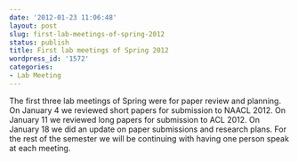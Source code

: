```yaml
---
date: '2012-01-23 11:06:48'
layout: post
slug: first-lab-meetings-of-spring-2012
status: publish
title: First lab meetings of Spring 2012
wordpress_id: '1572'
categories:
- Lab Meeting
---
```


The first three lab meetings of Spring were for paper review and planning. On January 4 we reviewed short papers for submission to NAACL 2012. On January 11 we reviewed long papers for submission to ACL 2012. On January 18 we did an update on paper submissions and research plans. For the rest of the semester we will be continuing with having one person speak at each meeting.
